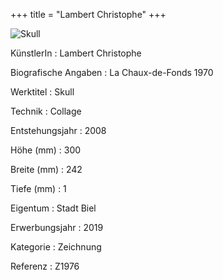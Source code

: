 +++
title = "Lambert Christophe"
+++

![Skull](/images/z1976.jpg)

KünstlerIn
: Lambert Christophe

Biografische Angaben
: La Chaux-de-Fonds 1970

Werktitel
: Skull

Technik
: Collage

Entstehungsjahr
: 2008

Höhe (mm)
: 300

Breite (mm)
: 242

Tiefe (mm)
: 1

Eigentum
: Stadt Biel

Erwerbungsjahr
: 2019

Kategorie
: Zeichnung

Referenz
: Z1976
